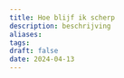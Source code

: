 ```yaml
---
title: Hoe blijf ik scherp
description: beschrijving
aliases: 
tags: 
draft: false
date: 2024-04-13
---
```


